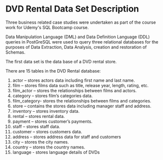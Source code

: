 # DVD Rental Data Set Description

Three business related case studies were undertaken as part of the course work for Udemy's SQL Bootcamp course.  

Data Manipulation Language (DML) and Data Definition Language (DDL) queries in PostGreSQL were used to query three relational databases for the purposes of Data Extraction, Data Analysis, creation and restoration of Schemas. 

The first data set is the data base of a DVD rental store. 

There are 15 tables in the DVD Rental database:

1. actor – stores actors data including first name and last name.
2. film – stores films data such as title, release year, length, rating, etc.
3. film_actor – stores the relationships between films and actors.
4. category – stores film’s categories data.
5. film_category- stores the relationships between films and categories.
6. store – contains the stores data including manager staff and address.
7. inventory – stores inventory data.
8. rental – stores rental data.
9. payment – stores customer’s payments.
10. staff – stores staff data.
11. customer – stores customers data.
12. address – stores address data for staff and customers
13. city – stores the city names.
14. country – stores the country names.
15. language - stores language details of DVDs
